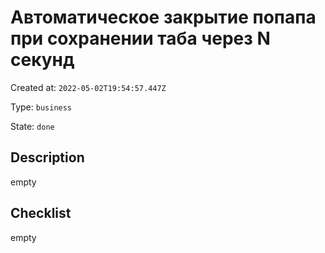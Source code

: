 # Автоматическое закрытие попапа при сохранении таба через N секунд

Created at: `2022-05-02T19:54:57.447Z`

Type: `business`

State: `done`

## Description
empty

## Checklist
empty
